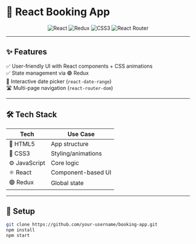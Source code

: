 # 🏨 React Booking App

<div align="center"> <img src="https://img.shields.io/badge/React-18.2-blue?logo=react" alt="React"/> <img src="https://img.shields.io/badge/Redux-Toolkit-764ABC?logo=redux" alt="Redux"/> <img src="https://img.shields.io/badge/Styled-CSS3-orange?logo=css3" alt="CSS3"/> <img src="https://img.shields.io/badge/Router-v6.4-red?logo=react-router" alt="React Router"/> </div>

---

## ✨ **Features**  
✅ User-friendly UI with React components + CSS animations  
✅ State management via 🟣 Redux  
📅 Interactive date picker (`react-date-range`)  
🛣️ Multi-page navigation (`react-router-dom`)  

---

## 🛠️ **Tech Stack**  
| Tech        | Use Case          |
|-------------|-------------------|
| 📄 HTML5    | App structure     |
| 🎨 CSS3     | Styling/animations|
| ⚙️ JavaScript | Core logic       |
| ⚛️ React    | Component-based UI|
| 🟣 Redux    | Global state      |

---

## 🚀 **Setup**  
```bash
git clone https://github.com/your-username/booking-app.git
npm install
npm start

